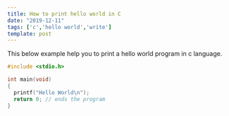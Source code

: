 ```yaml
---
title: How to print hello world in C
date: "2019-12-11"
tags: ['c','hello world','write']
template: post
---
```


This below example help you to print a hello world program in c language.

```c
#include <stdio.h>

int main(void)
{
  printf("Hello World\n");
  return 0; // ends the program
}
```
